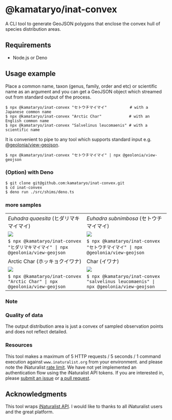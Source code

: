 # @kamataryo/inat-convex

A CLI tool to generate GeoJSON polygons that enclose the convex hull of species distribution areas.

## Requirements

- Node.js or Deno

## Usage example

Place a common name, taxon (genus, family, order and etc) or scientific name as an argument and you can get a GeoJSON object which streamed out from standard output of the process.

```shell
$ npx @kamataryo/inat-convex "セトウチマイマイ"          # with a Japanese common name
$ npx @kamataryo/inat-convex "Arctic Char"            # with an English common name
$ npx @kamataryo/inat-convex "Salvelinus leucomaenis" # with a scientific name
```

It is convenient to pipe to any tool which supports standard input e.g. [@geolonia/view-geojson](https://github.com/geolonia/view-geojson).

```shell
$ npx @kamataryo/inat-convex "セトウチマイマイ" | npx @geolonia/view-geojson
```

### (Option) with Deno

```shell
$ git clone git@github.com:kamataryo/inat-convex.git
$ cd inat-convex
$ deno run ./src/shims/deno.ts
```

### more samples

|||
|---|---|
|<span class="italic" style="font-style:italic">Euhadra quaesita</span> (ヒダリマキマイマイ)|<span class="italic" style="font-style:italic">Euhadra subnimbosa</span> (セトウチマイマイ)|
|![](https://kamataryo.github.io/inat-convex/ヒダリマキマイマイ.png)|![](https://kamataryo.github.io/inat-convex/セトウチマイマイ.png)|
|`$ npx @kamataryo/inat-convex "ヒダリマキマイマイ" \| npx @geolonia/view-geojson` | `$ npx @kamataryo/inat-convex "セトウチマイマイ" \| npx @geolonia/view-geojson`|
|Arctic Char (ホッキョクイワナ)|Char (イワナ)|
|![](https://kamataryo.github.io/inat-convex/arctic%20char.png)|![](https://kamataryo.github.io/inat-convex/salvelinus%20leucomaenis.png)|
|`$ npx @kamataryo/inat-convex "Arctic Char" \| npx @geolonia/view-geojson`|`$ npx @kamataryo/inat-convex "salvelinus leucomaenis" \| npx @geolonia/view-geojson`|

### Note

### Quality of data

The output distribution area is just a convex of sampled observation points and does not reflect detailed.

### Resources

This tool makes a maximum of 5 HTTP requests / 5 seconds / 1 command execution against `www.inaturalist.org` from your environment. and please note the iNaturalist [rate limit](https://www.inaturalist.org/pages/api+recommended+practices). We have not yet implemented an authentication flow using the iNaturalist API tokens. If you are interested in, please [submit an issue](https://github.com/kamataryo/inat-convex/issues/new/choose) or [a pull request](https://github.com/kamataryo/inat-convex/compare).

## Acknowledgments

This tool wraps [iNaturalist API](https://www.inaturalist.org/pages/api+reference).
I would like to thanks to all iNaturalist users and the great platform.
